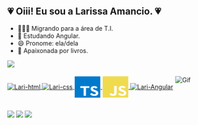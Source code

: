## 💗 Oiii! Eu sou a Larissa Amancio. 💗

- 👩🏻‍💻 Migrando para a área de T.I.
- 🌱 Estudando Angular.
- 😄 Pronome: ela/dela
- 📖 Apaixonada por livros.

<div>
  <a href="https://github.com/RafaBallerini">
  <img height="180em" src="https://github-readme-stats-eight-theta.vercel.app/api/top-langs/?username=lariamancio&layout=compact&langs_count=8&theme=dracula"/>
<div>

<div style="display: inline_block"><br>
  <img align="center" alt="Lari-html" height="50" width="60" src="https://cdn.jsdelivr.net/gh/devicons/devicon@latest/icons/html5/html5-original.svg">
  <img align="center" alt="Lari-css" height="50" width="60" src="https://cdn.jsdelivr.net/gh/devicons/devicon@latest/icons/css3/css3-original.svg">
  <img align="center" alt="Lari-Ts" height="50" width="60" src="https://raw.githubusercontent.com/devicons/devicon/master/icons/typescript/typescript-plain.svg">
  <img align="center" alt="Lari-Js" height="50" width="60" src="https://raw.githubusercontent.com/devicons/devicon/master/icons/javascript/javascript-plain.svg">
  <img align="center" alt="Lari-Angular" height="60" width="70" src="https://cdn.jsdelivr.net/gh/devicons/devicon@latest/icons/angular/angular-original.svg">
  <img align="right" height="120" width="120" alt="Gif" src="https://tenor.com/pt-PT/view/gatitos-kawaii-gif-14618236409005172527.gif">
</div>

##

<div>
  <a href="https://www.linkedin.com/in/amanciolari/" target="_blank"><img src="https://img.shields.io/badge/-LinkedIn-%230077B5?style=for-the-badge&logo=linkedin&logoColor=white" target="_blank"></a>
  <a href="https://instagram.com/amanciolari" target="_blank"><img src="https://img.shields.io/badge/-Instagram-%23E4405F?style=for-the-badge&logo=instagram&logoColor=white" target="_blank"></a>
  <a href = "mailto:alveslariamancio@gmail.com"><img src="https://img.shields.io/badge/-Gmail-%23333?style=for-the-badge&logo=gmail&logoColor=white" target="_blank"></a>
</div>
